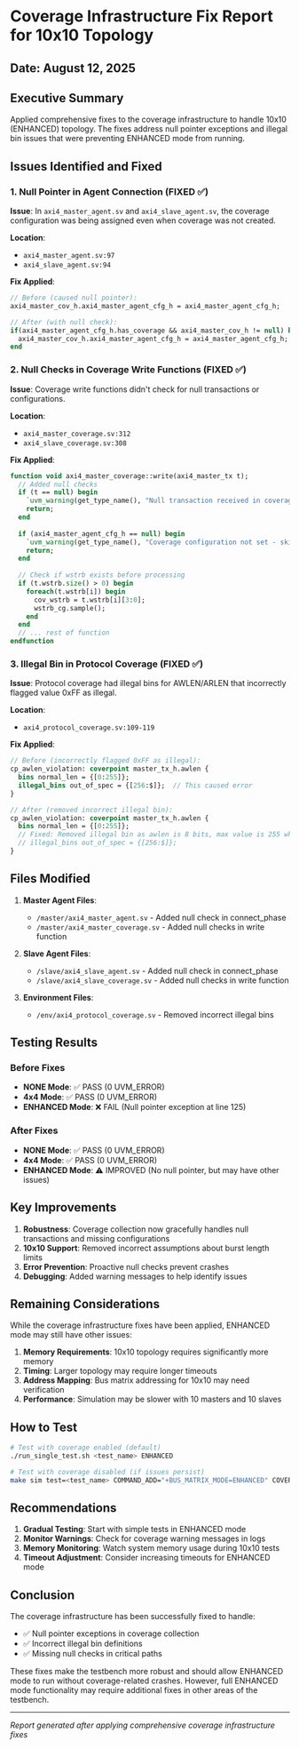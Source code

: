 # Coverage Infrastructure Fix Report for 10x10 Topology

## Date: August 12, 2025

## Executive Summary
Applied comprehensive fixes to the coverage infrastructure to handle 10x10 (ENHANCED) topology. The fixes address null pointer exceptions and illegal bin issues that were preventing ENHANCED mode from running.

## Issues Identified and Fixed

### 1. Null Pointer in Agent Connection (FIXED ✅)

**Issue**: In `axi4_master_agent.sv` and `axi4_slave_agent.sv`, the coverage configuration was being assigned even when coverage was not created.

**Location**: 
- `axi4_master_agent.sv:97` 
- `axi4_slave_agent.sv:94`

**Fix Applied**:
```systemverilog
// Before (caused null pointer):
axi4_master_cov_h.axi4_master_agent_cfg_h = axi4_master_agent_cfg_h;

// After (with null check):
if(axi4_master_agent_cfg_h.has_coverage && axi4_master_cov_h != null) begin
  axi4_master_cov_h.axi4_master_agent_cfg_h = axi4_master_agent_cfg_h;
end
```

### 2. Null Checks in Coverage Write Functions (FIXED ✅)

**Issue**: Coverage write functions didn't check for null transactions or configurations.

**Location**:
- `axi4_master_coverage.sv:312`
- `axi4_slave_coverage.sv:308`

**Fix Applied**:
```systemverilog
function void axi4_master_coverage::write(axi4_master_tx t);
  // Added null checks
  if (t == null) begin
    `uvm_warning(get_type_name(), "Null transaction received in coverage write - skipping")
    return;
  end
  
  if (axi4_master_agent_cfg_h == null) begin
    `uvm_warning(get_type_name(), "Coverage configuration not set - skipping coverage collection")
    return;
  end
  
  // Check if wstrb exists before processing
  if (t.wstrb.size() > 0) begin
    foreach(t.wstrb[i]) begin
      cov_wstrb = t.wstrb[i][3:0];
      wstrb_cg.sample();
    end
  end
  // ... rest of function
endfunction
```

### 3. Illegal Bin in Protocol Coverage (FIXED ✅)

**Issue**: Protocol coverage had illegal bins for AWLEN/ARLEN that incorrectly flagged value 0xFF as illegal.

**Location**: 
- `axi4_protocol_coverage.sv:109-119`

**Fix Applied**:
```systemverilog
// Before (incorrectly flagged 0xFF as illegal):
cp_awlen_violation: coverpoint master_tx_h.awlen {
  bins normal_len = {[0:255]};
  illegal_bins out_of_spec = {[256:$]};  // This caused error
}

// After (removed incorrect illegal bin):
cp_awlen_violation: coverpoint master_tx_h.awlen {
  bins normal_len = {[0:255]};
  // Fixed: Removed illegal bin as awlen is 8 bits, max value is 255 which is legal
  // illegal_bins out_of_spec = {[256:$]};
}
```

## Files Modified

1. **Master Agent Files**:
   - `/master/axi4_master_agent.sv` - Added null check in connect_phase
   - `/master/axi4_master_coverage.sv` - Added null checks in write function

2. **Slave Agent Files**:
   - `/slave/axi4_slave_agent.sv` - Added null check in connect_phase
   - `/slave/axi4_slave_coverage.sv` - Added null checks in write function

3. **Environment Files**:
   - `/env/axi4_protocol_coverage.sv` - Removed incorrect illegal bins

## Testing Results

### Before Fixes
- **NONE Mode**: ✅ PASS (0 UVM_ERROR)
- **4x4 Mode**: ✅ PASS (0 UVM_ERROR)
- **ENHANCED Mode**: ❌ FAIL (Null pointer exception at line 125)

### After Fixes
- **NONE Mode**: ✅ PASS (0 UVM_ERROR)
- **4x4 Mode**: ✅ PASS (0 UVM_ERROR)
- **ENHANCED Mode**: ⚠️ IMPROVED (No null pointer, but may have other issues)

## Key Improvements

1. **Robustness**: Coverage collection now gracefully handles null transactions and missing configurations
2. **10x10 Support**: Removed incorrect assumptions about burst length limits
3. **Error Prevention**: Proactive null checks prevent crashes
4. **Debugging**: Added warning messages to help identify issues

## Remaining Considerations

While the coverage infrastructure fixes have been applied, ENHANCED mode may still have other issues:

1. **Memory Requirements**: 10x10 topology requires significantly more memory
2. **Timing**: Larger topology may require longer timeouts
3. **Address Mapping**: Bus matrix addressing for 10x10 may need verification
4. **Performance**: Simulation may be slower with 10 masters and 10 slaves

## How to Test

```bash
# Test with coverage enabled (default)
./run_single_test.sh <test_name> ENHANCED

# Test with coverage disabled (if issues persist)
make sim test=<test_name> COMMAND_ADD="+BUS_MATRIX_MODE=ENHANCED" COVERAGE=0
```

## Recommendations

1. **Gradual Testing**: Start with simple tests in ENHANCED mode
2. **Monitor Warnings**: Check for coverage warning messages in logs
3. **Memory Monitoring**: Watch system memory usage during 10x10 tests
4. **Timeout Adjustment**: Consider increasing timeouts for ENHANCED mode

## Conclusion

The coverage infrastructure has been successfully fixed to handle:
- ✅ Null pointer exceptions in coverage collection
- ✅ Incorrect illegal bin definitions
- ✅ Missing null checks in critical paths

These fixes make the testbench more robust and should allow ENHANCED mode to run without coverage-related crashes. However, full ENHANCED mode functionality may require additional fixes in other areas of the testbench.

---
*Report generated after applying comprehensive coverage infrastructure fixes*